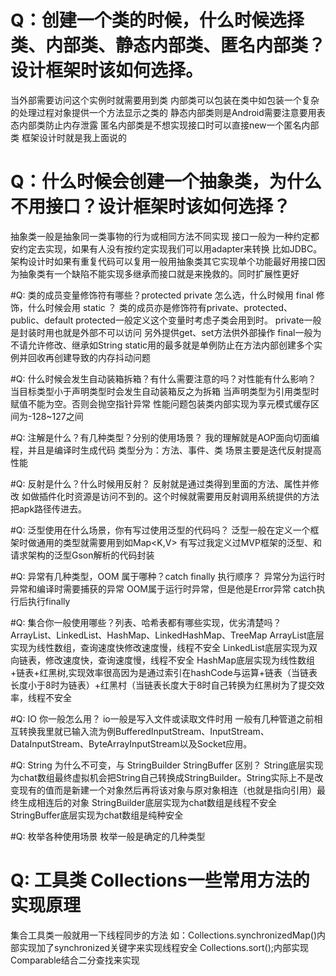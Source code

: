 
# Q：创建一个类的时候，什么时候选择类、内部类、静态内部类、匿名内部类？设计框架时该如何选择。
当外部需要访问这个实例时就需要用到类
内部类可以包装在类中如包装一个复杂的处理过程对象提供一个方法显示之类的
静态内部类则是Android需要注意要用表态内部类防止内存泄露
匿名内部类是不想实现接口时可以直接new一个匿名内部类
框架设计时就是我上面说的



# Q：什么时候会创建一个抽象类，为什么不用接口？设计框架时该如何选择？
抽象类一般是抽象同一类事物的行为或相同方法不同实现
接口一般为一种约定都安约定去实现，如果有人没有按约定实现我们可以用adapter来转换
比如JDBC。
架构设计时如果有重复代码可以复用一般用抽象类其它实现单个功能最好用接口因为抽象类有一个缺陷不能实现多继承而接口就是来挽救的。同时扩展性更好

#Q: 类的成员变量修饰符有哪些？protected private 怎么选，什么时候用 final 修饰，什么时候会用 static ？
类的成员亦是修饰符有private、protected、public、default
protected一般定义这个变量时考虑子类会用到时。
private一般是封装时用也就是外部不可以访问
另外提供get、set方法供外部操作
final一般为不请允许修改、继承如String
static用的最多就是单例防止在方法内部创建多个实例并回收再创建导致的内存抖动问题


#Q: 什么时候会发生自动装箱拆箱？有什么需要注意的吗？对性能有什么影响？
当目标类型小于声明类型时会发生自动装箱反之为拆箱
当声明类型为引用类型时赋值不能为空。否则会抛空指针异常
性能问题包装类内部实现为享元模式缓存区间为-128~127之间

#Q: 注解是什么？有几种类型？分别的使用场景？
我的理解就是AOP面向切面编程，并且是编译时生成代码
类型分为：方法、事件、类
场景主要是迭代反射提高性能

#Q: 反射是什么？什么时候用反射？
反射就是通过类得到里面的方法、属性并修改
如做插件化时资源是访问不到的。这个时候就需要用反射调用系统提供的方法把apk路径传进去。


#Q: 泛型使用在什么场景，你有写过使用泛型的代码吗？
泛型一般在定义一个框架时做通用的类型就需要用到如Map<K,V>
有写过我定义过MVP框架的泛型、和请求架构的泛型Gson解析的代码封装


#Q: 异常有几种类型，OOM 属于哪种？catch finally 执行顺序？
异常分为运行时异常和编译时需要捕获的异常
OOM属于运行时异常，但是他是Error异常
catch执行后执行finally


#Q: 集合你一般使用哪些？列表、哈希表都有哪些实现，优劣清楚吗？
ArrayList、LinkedList、HashMap、LinkedHashMap、TreeMap
ArrayList底层实现为线性数组，查询速度快修改速度慢，线程不安全
LinkedList底层实现为双向链表，修改速度快，查询速度慢，线程不安全
HashMap底层实现为线性数组+链表+红黑树,实现效率很高因为是通过索引在hashCode与运算+链表（当链表长度小于8时为链表）+红黑村（当链表长度大于8时自己转换为红黑树为了提交效率，线程不安全




#Q: IO 你一般怎么用？
io一般是写入文件或读取文件时用
一般有几种管道之前相互转换我里就已输入流为例BufferedInputStream、InputStream、DataInputStream、ByteArrayInputStream以及Socket应用。

#Q: String 为什么不可变，与 StringBuilder StringBuffer 区别？
String底层实现为chat数组最终虚拟机会把String自己转换成StringBuilder。String实际上不是改变现有的值而是新建一个对象然后再将该对象与原对象相连（也就是指向引用）最终生成相连后的对象
StringBuilder底层实现为chat数组是线程不安全
StringBuffer底层实现为chat数组是纯种安全


#Q: 枚举各种使用场景
  枚举一般是确定的几种类型


# Q: 工具类 Collections一些常用方法的实现原理
集合工具类一般就用一下线程同步的方法
 如：Collections.synchronizedMap()内部实现加了synchronized关键字来实现线程安全
  Collections.sort();内部实现Comparable结合二分查找来实现


